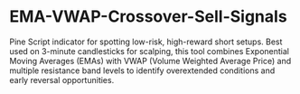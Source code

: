# EMA-VWAP-Crossover-Sell-Signals
Pine Script indicator for spotting low-risk, high-reward short setups.   Best used on 3-minute candlesticks for scalping, this tool combines Exponential Moving Averages (EMAs) with VWAP (Volume Weighted Average Price) and multiple resistance band levels to identify overextended conditions and early reversal opportunities.
